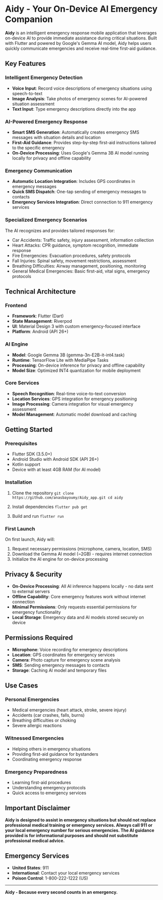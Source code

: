 ﻿# Aidy - Your On-Device AI Emergency Companion

**Aidy** is an intelligent emergency response mobile application that leverages on-device AI to provide immediate assistance during critical situations. Built with Flutter and powered by Google's Gemma AI model, Aidy helps users quickly communicate emergencies and receive real-time first-aid guidance.

## Key Features

### Intelligent Emergency Detection
- **Voice Input**: Record voice descriptions of emergency situations using speech-to-text
- **Image Analysis**: Take photos of emergency scenes for AI-powered situation assessment
- **Text Input**: Type emergency descriptions directly into the app

### AI-Powered Emergency Response
- **Smart SMS Generation**: Automatically creates emergency SMS messages with situation details and location
- **First-Aid Guidance**: Provides step-by-step first-aid instructions tailored to the specific emergency
- **On-Device Processing**: Uses Google's Gemma 3B AI model running locally for privacy and offline capability

### Emergency Communication
- **Automatic Location Integration**: Includes GPS coordinates in emergency messages
- **Quick SMS Dispatch**: One-tap sending of emergency messages to contacts
- **Emergency Services Integration**: Direct connection to 911 emergency services

### Specialized Emergency Scenarios
The AI recognizes and provides tailored responses for:
- Car Accidents: Traffic safety, injury assessment, information collection
- Heart Attacks: CPR guidance, symptom recognition, immediate response
- Fire Emergencies: Evacuation procedures, safety protocols
- Fall Injuries: Spinal safety, movement restrictions, assessment
- Breathing Difficulties: Airway management, positioning, monitoring
- General Medical Emergencies: Basic first-aid, vital signs, emergency protocols

## Technical Architecture

### Frontend
- **Framework**: Flutter (Dart)
- **State Management**: Riverpod
- **UI**: Material Design 3 with custom emergency-focused interface
- **Platform**: Android (API 26+)

### AI Engine
- **Model**: Google Gemma 3B (gemma-3n-E2B-it-int4.task)
- **Runtime**: TensorFlow Lite with MediaPipe Tasks
- **Processing**: On-device inference for privacy and offline capability
- **Model Size**: Optimized INT4 quantization for mobile deployment

### Core Services
- **Speech Recognition**: Real-time voice-to-text conversion
- **Location Services**: GPS integration for emergency positioning
- **Image Processing**: Camera integration for visual emergency assessment
- **Model Management**: Automatic model download and caching

## Getting Started

### Prerequisites
- Flutter SDK (3.5.0+)
- Android Studio with Android SDK (API 26+)
- Kotlin support
- Device with at least 4GB RAM (for AI model)

### Installation

1. Clone the repository
   `
   git clone https://github.com/anasbayoumy/Aidy_app.git
   cd aidy
   `

2. Install dependencies
   `
   flutter pub get
   `

3. Build and run
   `
   flutter run
   `

### First Launch
On first launch, Aidy will:
1. Request necessary permissions (microphone, camera, location, SMS)
2. Download the Gemma AI model (~2GB) - requires internet connection
3. Initialize the AI engine for on-device processing

## Privacy & Security

- **On-Device Processing**: All AI inference happens locally - no data sent to external servers
- **Offline Capability**: Core emergency features work without internet connection
- **Minimal Permissions**: Only requests essential permissions for emergency functionality
- **Local Storage**: Emergency data and AI models stored securely on device

## Permissions Required

- **Microphone**: Voice recording for emergency descriptions
- **Location**: GPS coordinates for emergency services
- **Camera**: Photo capture for emergency scene analysis
- **SMS**: Sending emergency messages to contacts
- **Storage**: Caching AI model and temporary files

## Use Cases

### Personal Emergencies
- Medical emergencies (heart attack, stroke, severe injury)
- Accidents (car crashes, falls, burns)
- Breathing difficulties or choking
- Severe allergic reactions

### Witnessed Emergencies
- Helping others in emergency situations
- Providing first-aid guidance for bystanders
- Coordinating emergency response

### Emergency Preparedness
- Learning first-aid procedures
- Understanding emergency protocols
- Quick access to emergency services

## Important Disclaimer

**Aidy is designed to assist in emergency situations but should not replace professional medical training or emergency services. Always call 911 or your local emergency number for serious emergencies. The AI guidance provided is for informational purposes and should not substitute professional medical advice.**

## Emergency Services

- **United States**: 911
- **International**: Contact your local emergency services
- **Poison Control**: 1-800-222-1222 (US)

---

**Aidy - Because every second counts in an emergency.**
